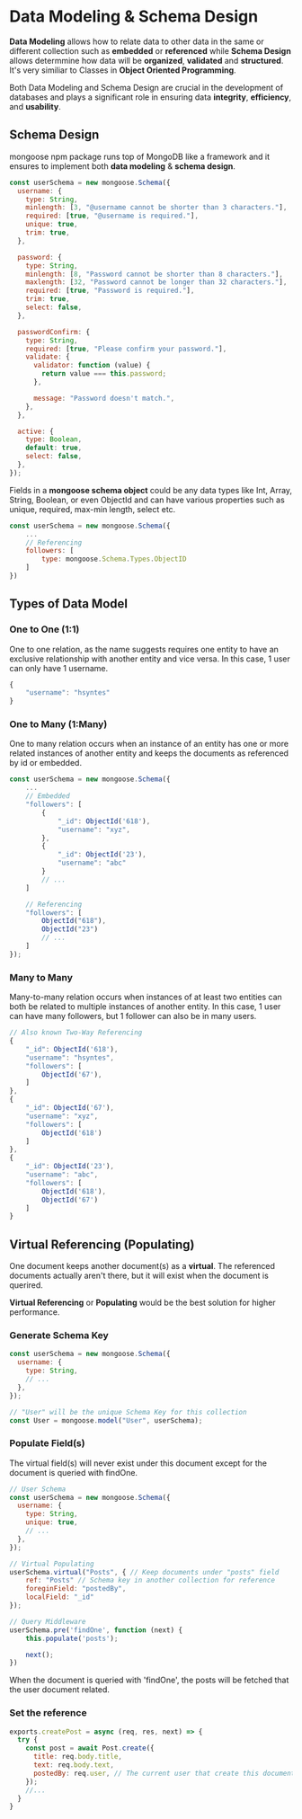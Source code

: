 # Data Modeling & Schema Design

**Data Modeling** allows how to relate data to other data in the same or different collection such as **embedded** or **referenced** while **Schema Design** allows determmine how data will be **organized**, **validated** and **structured**. It's very similiar to Classes in **Object Oriented Programming**.

Both Data Modeling and Schema Design are crucial in the development of databases and plays a significant role in ensuring data **integrity**, **efficiency**, and **usability**.

## Schema Design

mongoose npm package runs top of MongoDB like a framework and it ensures to implement both **data modeling** & **schema design**.

```javascript
const userSchema = new mongoose.Schema({
  username: {
    type: String,
    minlength: [3, "@username cannot be shorter than 3 characters."],
    required: [true, "@username is required."],
    unique: true,
    trim: true,
  },

  password: {
    type: String,
    minlength: [8, "Password cannot be shorter than 8 characters."],
    maxlength: [32, "Password cannot be longer than 32 characters."],
    required: [true, "Password is required."],
    trim: true,
    select: false,
  },

  passwordConfirm: {
    type: String,
    required: [true, "Please confirm your password."],
    validate: {
      validator: function (value) {
        return value === this.password;
      },

      message: "Password doesn't match.",
    },
  },

  active: {
    type: Boolean,
    default: true,
    select: false,
  },
});
```

Fields in a **mongoose schema object** could be any data types like Int, Array, String, Boolean, or even ObjectId and can have various properties such as unique, required, max-min length, select etc.

```javascript
const userSchema = new mongoose.Schema({
    ...
    // Referencing
    followers: [
        type: mongoose.Schema.Types.ObjectID
    ]
})

```

## Types of Data Model

### One to One (1:1)

One to one relation, as the name suggests requires one entity to have an exclusive relationship with another entity and vice versa. In this case, 1 user can only have 1 username.

```javascript
{
    "username": "hsyntes"
}
```

### One to Many (1:Many)

One to many relation occurs when an instance of an entity has one or more related instances of another entity and keeps the documents as referenced by id or embedded.

```javascript
const userSchema = new mongoose.Schema({
    ...
    // Embedded
    "followers": [
        {
            "_id": ObjectId('618'),
            "username": "xyz",
        },
        {
            "_id": ObjectId('23'),
            "username": "abc"
        }
        // ...
    ]

    // Referencing
    "followers": [
        ObjectId("618"),
        ObjectId("23")
        // ...
    ]
});

```

### Many to Many

Many-to-many relation occurs when instances of at least two entities can both be related to multiple instances of another entity. In this case, 1 user can have many followers, but 1 follower can also be in many users.

```javascript
// Also known Two-Way Referencing
{
    "_id": ObjectId('618'),
    "username": "hsyntes",
    "followers": [
        ObjectId('67'),
    ]
},
{
    "_id": ObjectId('67'),
    "username": "xyz",
    "followers": [
        ObjectId('618')
    ]
},
{
    "_id": ObjectId('23'),
    "username": "abc",
    "followers": [
        ObjectId('618'),
        ObjectId('67')
    ]
}
```

## Virtual Referencing (Populating)

One document keeps another document(s) as a **virtual**. The referenced documents actually aren't there, but it will exist when the document is querired.

**Virtual Referencing** or **Populating** would be the best solution for higher performance.

### Generate Schema Key

```javascript
const userSchema = new mongoose.Schema({
  username: {
    type: String,
    // ...
  },
});

// "User" will be the unique Schema Key for this collection
const User = mongoose.model("User", userSchema);
```

### Populate Field(s)

The virtual field(s) will never exist under this document except for the document is queried with findOne.

```javascript
// User Schema
const userSchema = new mongoose.Schema({
  username: {
    type: String,
    unique: true,
    // ...
  },
});

// Virtual Populating
userSchema.virtual("Posts", { // Keep documents under "posts" field
    ref: "Posts" // Schema key in another collection for reference
    foreginField: "postedBy",
    localField: "_id"
});

// Query Middleware
userSchema.pre('findOne', function (next) {
    this.populate('posts');

    next();
})
```

When the document is queried with 'findOne', the posts will be fetched that the user document related.

### Set the reference

```javascript
exports.createPost = async (req, res, next) => {
  try {
    const post = await Post.create({
      title: req.body.title,
      text: req.body.text,
      postedBy: req.user, // The current user that create this document will be settled as referenced
    });
    //...
  }
}
```
